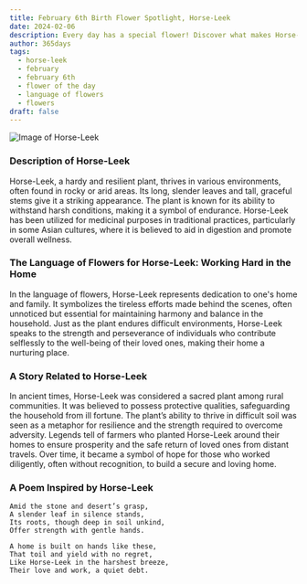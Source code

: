 ```yaml
---
title: February 6th Birth Flower Spotlight, Horse-Leek
date: 2024-02-06
description: Every day has a special flower! Discover what makes Horse-Leek unique as today’s birth flower and its symbolic meaning.
author: 365days
tags:
  - horse-leek
  - february
  - february 6th
  - flower of the day
  - language of flowers
  - flowers
draft: false
---
```



![Image of Horse-Leek](https://cdn.pixabay.com/photo/2015/04/22/15/06/a-fleshy-plant-734913_1280.jpg#center)


### Description of Horse-Leek

Horse-Leek, a hardy and resilient plant, thrives in various environments, often found in rocky or arid areas. Its long, slender leaves and tall, graceful stems give it a striking appearance. The plant is known for its ability to withstand harsh conditions, making it a symbol of endurance. Horse-Leek has been utilized for medicinal purposes in traditional practices, particularly in some Asian cultures, where it is believed to aid in digestion and promote overall wellness.

### The Language of Flowers for Horse-Leek: Working Hard in the Home

In the language of flowers, Horse-Leek represents dedication to one's home and family. It symbolizes the tireless efforts made behind the scenes, often unnoticed but essential for maintaining harmony and balance in the household. Just as the plant endures difficult environments, Horse-Leek speaks to the strength and perseverance of individuals who contribute selflessly to the well-being of their loved ones, making their home a nurturing place.

### A Story Related to Horse-Leek

In ancient times, Horse-Leek was considered a sacred plant among rural communities. It was believed to possess protective qualities, safeguarding the household from ill fortune. The plant’s ability to thrive in difficult soil was seen as a metaphor for resilience and the strength required to overcome adversity. Legends tell of farmers who planted Horse-Leek around their homes to ensure prosperity and the safe return of loved ones from distant travels. Over time, it became a symbol of hope for those who worked diligently, often without recognition, to build a secure and loving home.

### A Poem Inspired by Horse-Leek

```
Amid the stone and desert’s grasp,  
A slender leaf in silence stands,  
Its roots, though deep in soil unkind,  
Offer strength with gentle hands.  

A home is built on hands like these,  
That toil and yield with no regret,  
Like Horse-Leek in the harshest breeze,  
Their love and work, a quiet debt.
```
